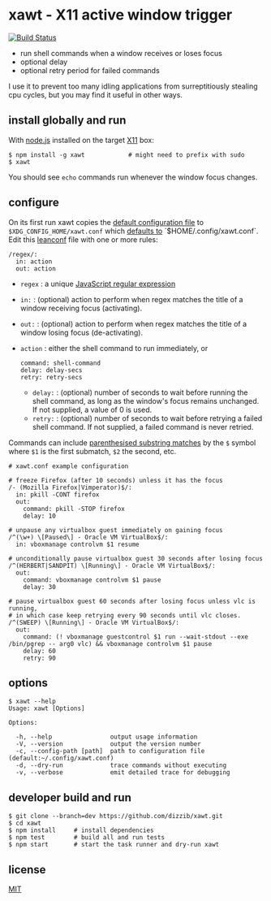 # xawt - X11 active window trigger
[![Build Status](https://travis-ci.org/dizzib/xawt.svg?branch=master)](https://travis-ci.org/dizzib/xawt)

* run shell commands when a window receives or loses focus
* optional delay
* optional retry period for failed commands

I use it to prevent too many idling applications from surreptitiously
stealing cpu cycles, but you may find it useful in other ways.

## install globally and run

With [node.js] installed on the target [X11] box:

    $ npm install -g xawt            # might need to prefix with sudo
    $ xawt

You should see `echo` commands run whenever the window focus changes.

## configure

On its first run xawt copies the [default configuration file] to
`$XDG_CONFIG_HOME/xawt.conf` which [defaults to][$XDG_CONFIG_HOME]
`$HOME/.config/xawt.conf`. Edit this [leanconf] file with one or more rules:

    /regex/:
      in: action
      out: action

* `regex` :
  a unique [JavaScript regular expression]
* `in:` :
  (optional) action to perform when regex matches the title of a window receiving focus (activating).
* `out:` :
  (optional) action to perform when regex matches the title of a window losing focus (de-activating).
* `action` :
  either the shell command to run immediately, or

      command: shell-command
      delay: delay-secs
      retry: retry-secs

  * `delay:` : (optional) number of seconds to wait before running the shell
    command, as long as the window's focus remains unchanged.
    If not supplied, a value of 0 is used.
  * `retry:` : (optional) number of seconds to wait before retrying a failed
    shell command. If not supplied, a failed command is never retried.

Commands can include [parenthesised substring matches] by the `$` symbol where
`$1` is the first submatch, `$2` the second, etc.

    # xawt.conf example configuration

    # freeze Firefox (after 10 seconds) unless it has the focus
    /- (Mozilla Firefox|Vimperator)$/:
      in: pkill -CONT firefox
      out:
        command: pkill -STOP firefox
        delay: 10

    # unpause any virtualbox guest immediately on gaining focus
    /^(\w+) \[Paused\] - Oracle VM VirtualBox$/:
      in: vboxmanage controlvm $1 resume

    # unconditionally pause virtualbox guest 30 seconds after losing focus
    /^(HERBERT|SANDPIT) \[Running\] - Oracle VM VirtualBox$/:
      out:
        command: vboxmanage controlvm $1 pause
        delay: 30

    # pause virtualbox guest 60 seconds after losing focus unless vlc is running,
    # in which case keep retrying every 90 seconds until vlc closes.
    /^(SWEEP) \[Running\] - Oracle VM VirtualBox$/:
      out:
        command: (! vboxmanage guestcontrol $1 run --wait-stdout --exe /bin/pgrep -- arg0 vlc) && vboxmanage controlvm $1 pause
        delay: 60
        retry: 90

## options

    $ xawt --help
    Usage: xawt [Options]

    Options:

      -h, --help                output usage information
      -V, --version             output the version number
      -c, --config-path [path]  path to configuration file (default:~/.config/xawt.conf)
      -d, --dry-run             trace commands without executing
      -v, --verbose             emit detailed trace for debugging

## developer build and run

    $ git clone --branch=dev https://github.com/dizzib/xawt.git
    $ cd xawt
    $ npm install     # install dependencies
    $ npm test        # build all and run tests
    $ npm start       # start the task runner and dry-run xawt

## license

[MIT](./LICENSE)

[$XDG_CONFIG_HOME]: http://standards.freedesktop.org/basedir-spec/basedir-spec-latest.html
[default configuration file]: ./app/default.conf
[leanconf]: https://github.com/dizzib/leanconf
[node.js]: http://nodejs.org
[parenthesised substring matches]: https://developer.mozilla.org/en-US/docs/Web/JavaScript/Guide/Regular_Expressions#Using_parenthesized_substring_matches
[JavaScript regular expression]: https://developer.mozilla.org/en-US/docs/Web/JavaScript/Guide/Regular_Expressions
[X11]: https://en.wikipedia.org/wiki/X_Window_System
